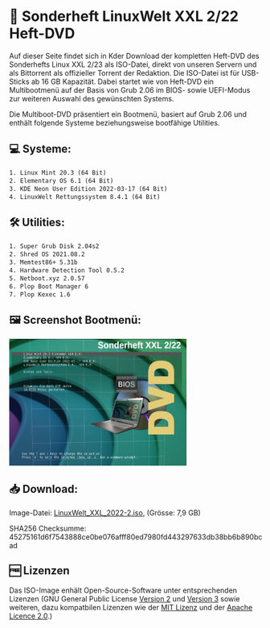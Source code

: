 # 💽 Sonderheft LinuxWelt XXL 2/22 Heft-DVD

Auf dieser Seite findet sich in Kder Download der kompletten Heft-DVD des Sonderhefts Linux XXL 2/23 als ISO-Datei, direkt von unseren Servern und als Bittorrent als offizieller Torrent der Redaktion. Die ISO-Datei ist für USB-Sticks ab 16 GB Kapazität. Dabei startet wie von Heft-DVD ein Multibootmenü auf der Basis von Grub 2.06 im BIOS- sowie UEFI-Modus zur weiteren Auswahl des gewünschten Systems.

Die Multiboot-DVD präsentiert ein Bootmenü, basiert auf Grub 2.06 und enthält folgende Systeme beziehungsweise bootfähige Utilities.

## 💻 Systeme:
    1. Linux Mint 20.3 (64 Bit)
    2. Elementary OS 6.1 (64 Bit)
    3. KDE Neon User Edition 2022-03-17 (64 Bit)
    4. LinuxWelt Rettungssystem 8.4.1 (64 Bit)

## 🛠️ Utilities:
    1. Super Grub Disk 2.04s2
    2. Shred OS 2021.08.2
    3. Memtest86+ 5.31b
    4. Hardware Detection Tool 0.5.2
    5. Netboot.xyz 2.0.57 
    6. Plop Boot Manager 6
    7. Plop Kexec 1.6

## 🖼️ Screenshot Bootmenü:
<img src="https://raw.githubusercontent.com/LinuxWelt/LinuxWelt/main/docs/images/LinuxWelt_XXL_2022-2_menu.png" width="70%">


## 📥 Download:

Image-Datei: [LinuxWelt_XXL_2022-2.iso](https://torrent.code2decode.com/LinuxWelt_XXL_2022-2/LinuxWelt_XXL_2022-2.iso), (Grösse: 7,9 GB)

SHA256 Checksumme: 45275161d6f7543888ce0be076afff80ed7980fd443297633db38bb6b890bcad




## 🆓 Lizenzen
Das ISO-Image enhält Open-Source-Software unter entsprechenden Lizenzen (GNU General Public License [Version 2](https://www.gnu.org/licenses/old-licenses/gpl-2.0.en.html) und [Version 3](https://www.gnu.org/licenses/gpl-3.0.en.html) sowie weiteren, dazu kompatbilen Lizenzen wie der [MIT Lizenz](https://opensource.org/licenses/MIT) und der [Apache Licence 2.0](https://www.apache.org/licenses/LICENSE-2.0).) 

